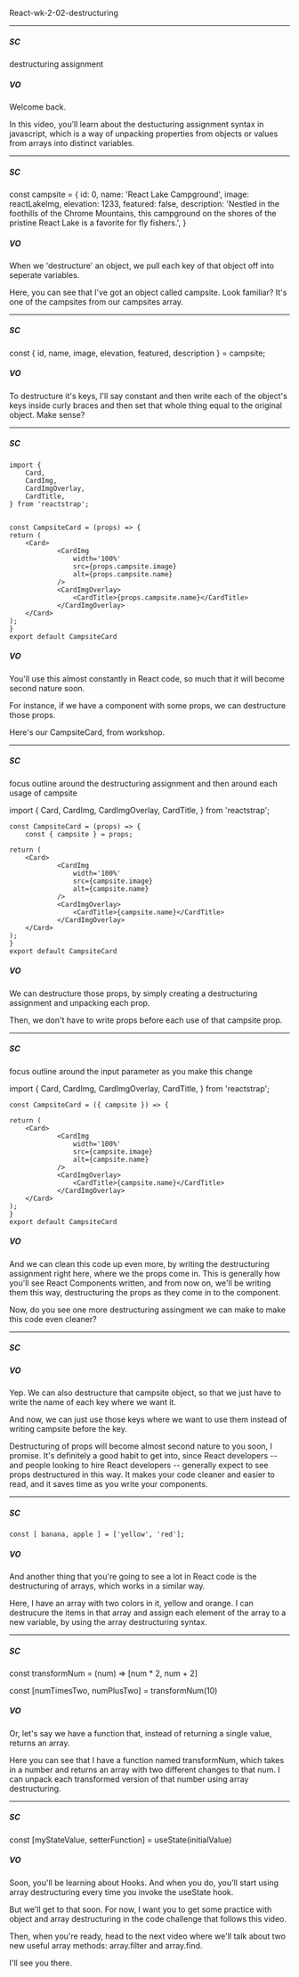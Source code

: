 React-wk-2-02-destructuring


---
##### SC

destructuring assignment

##### VO

Welcome back.


In this video, you’ll learn about the destucturing assignment syntax in javascript, which is a way of unpacking  properties from objects or values from arrays into distinct variables.


---
##### SC

  const campsite  = {
        id: 0,
        name: 'React Lake Campground',
        image: reactLakeImg,
        elevation: 1233,
        featured: false,
        description:
            'Nestled in the foothills of the Chrome Mountains, this campground on the shores of the pristine React Lake is a favorite for fly fishers.',
    }

##### VO

When we 'destructure' an object, we pull each key of that object off into seperate variables. 

 Here, you can see that I've got an object called campsite.  Look familiar?  It's one of the campsites from our campsites array.

---
##### SC


const { id, name, image, elevation, featured, description } = campsite;

##### VO

To destructure it's keys, I'll say constant and then write each of the object's keys inside curly braces and then set that whole thing equal to the original object.  Make sense?

---
##### SC

    import {
        Card,
        CardImg,
        CardImgOverlay,
        CardTitle,
    } from 'reactstrap';


    const CampsiteCard = (props) => {
    return (
        <Card>
                <CardImg
                    width='100%'
                    src={props.campsite.image}
                    alt={props.campsite.name}
                />
                <CardImgOverlay>
                    <CardTitle>{props.campsite.name}</CardTitle>
                </CardImgOverlay>
        </Card>
    );
    }
    export default CampsiteCard

##### VO

You'll use this almost constantly in React code, so much that it will become second nature soon.

For instance, if we have a component with some props, we can destructure those props.

Here's our CampsiteCard, from workshop.

---
##### SC

focus outline around the destructuring assignment and then around each usage of campsite

 import {
        Card,
        CardImg,
        CardImgOverlay,
        CardTitle,
    } from 'reactstrap';


    const CampsiteCard = (props) => {
        const { campsite } = props;

    return (
        <Card>
                <CardImg
                    width='100%'
                    src={campsite.image}
                    alt={campsite.name}
                />
                <CardImgOverlay>
                    <CardTitle>{campsite.name}</CardTitle>
                </CardImgOverlay>
        </Card>
    );
    }
    export default CampsiteCard


##### VO

We can destructure those props, by simply creating a destructuring assignment and unpacking each prop. 

Then, we don't have to write props before each use of that campsite prop.


---
##### SC

focus outline around the input parameter as you make this change


 import {
        Card,
        CardImg,
        CardImgOverlay,
        CardTitle,
    } from 'reactstrap';


    const CampsiteCard = ({ campsite }) => {

    return (
        <Card>
                <CardImg
                    width='100%'
                    src={campsite.image}
                    alt={campsite.name}
                />
                <CardImgOverlay>
                    <CardTitle>{campsite.name}</CardTitle>
                </CardImgOverlay>
        </Card>
    );
    }
    export default CampsiteCard



##### VO

And we can clean this code up even more, by writing the destructuring assignment right here, where we the props come in.  This is generally how you'll see React Components written, and from now on, we'll be writing them this way, destructuring the props as they come in to the component.


Now, do you see one more destructuring assingment we can make to make this code even cleaner?  


---
##### SC



##### VO


Yep.  We can also destructure that campsite object, so that we just have to write the name of each key where we want it.

And now, we can just use those keys where we want to use them instead of writing campsite before the key.

Destructuring of props will become almost second nature to you soon, I promise.  It's definitely a good habit to get into, since React developers -- and people looking to hire React developers -- generally expect to see props destructured in this way.  It makes your code cleaner and easier to read, and it saves time as you write your components.


---
##### SC

    const [ banana, apple ] = ['yellow', 'red'];


##### VO

And another thing that you're going to see a lot in React code is the destructuring of arrays, which works in a similar way.

Here, I have an array with two colors in it, yellow and orange.  I can destrucure the items in that array and assign each element of the array to a new variable, by using the array destructuring syntax.  


---
##### SC

const transformNum = (num) => [num * 2, num + 2]

const [numTimesTwo, numPlusTwo] = transformNum(10)


##### VO
Or, let's say we have a function that, instead of returning a single value, returns an array.

Here you can see that I have a function named transformNum, which takes in a number and returns an array with two different changes to that num.  I can unpack each transformed version of that number using array destructuring.

---
##### SC

const [myStateValue, setterFunction] = useState(initialValue)


##### VO

Soon, you'll be learning about Hooks.  And when you do, you'll start using array destructuring every time you invoke the useState hook.

But we'll get to that soon.  For now, I want you to get some practice with object and array destructuring in the code challenge that follows this video.

Then, when you're ready, head to the next video where we'll talk about two new useful array methods: array.filter and array.find.  

I'll see you there.